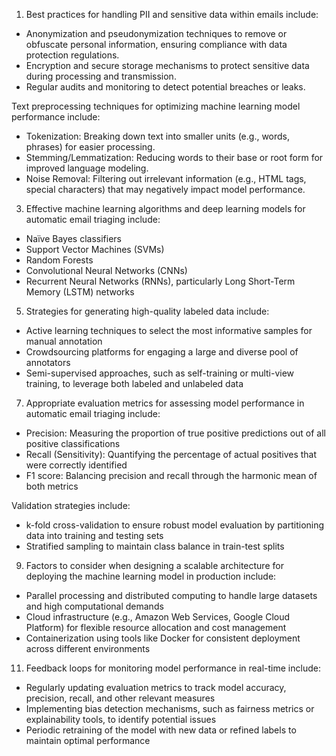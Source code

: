  1. Best practices for handling PII and sensitive data within emails include:
* Anonymization and pseudonymization techniques to remove or obfuscate personal information, ensuring compliance with data protection regulations.
* Encryption and secure storage mechanisms to protect sensitive data during processing and transmission.
* Regular audits and monitoring to detect potential breaches or leaks.

Text preprocessing techniques for optimizing machine learning model performance include:

* Tokenization: Breaking down text into smaller units (e.g., words, phrases) for easier processing.
* Stemming/Lemmatization: Reducing words to their base or root form for improved language modeling.
* Noise Removal: Filtering out irrelevant information (e.g., HTML tags, special characters) that may negatively impact model performance.

3. Effective machine learning algorithms and deep learning models for automatic email triaging include:
* Naïve Bayes classifiers
* Support Vector Machines (SVMs)
* Random Forests
* Convolutional Neural Networks (CNNs)
* Recurrent Neural Networks (RNNs), particularly Long Short-Term Memory (LSTM) networks

5. Strategies for generating high-quality labeled data include:
* Active learning techniques to select the most informative samples for manual annotation
* Crowdsourcing platforms for engaging a large and diverse pool of annotators
* Semi-supervised approaches, such as self-training or multi-view training, to leverage both labeled and unlabeled data

7. Appropriate evaluation metrics for assessing model performance in automatic email triaging include:
* Precision: Measuring the proportion of true positive predictions out of all positive classifications
* Recall (Sensitivity): Quantifying the percentage of actual positives that were correctly identified
* F1 score: Balancing precision and recall through the harmonic mean of both metrics

Validation strategies include:

* k-fold cross-validation to ensure robust model evaluation by partitioning data into training and testing sets
* Stratified sampling to maintain class balance in train-test splits

9. Factors to consider when designing a scalable architecture for deploying the machine learning model in production include:
* Parallel processing and distributed computing to handle large datasets and high computational demands
* Cloud infrastructure (e.g., Amazon Web Services, Google Cloud Platform) for flexible resource allocation and cost management
* Containerization using tools like Docker for consistent deployment across different environments

11. Feedback loops for monitoring model performance in real-time include:
* Regularly updating evaluation metrics to track model accuracy, precision, recall, and other relevant measures
* Implementing bias detection mechanisms, such as fairness metrics or explainability tools, to identify potential issues
* Periodic retraining of the model with new data or refined labels to maintain optimal performance